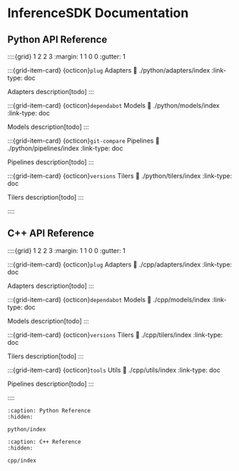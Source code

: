 # InferenceSDK Documentation

## Python API Reference

::::{grid} 1 2 2 3
:margin: 1 1 0 0
:gutter: 1

:::{grid-item-card} {octicon}`plug` Adapters
:link: ./python/adapters/index
:link-type: doc

Adapters description[todo]
:::

:::{grid-item-card} {octicon}`dependabot` Models
:link: ./python/models/index
:link-type: doc

Models description[todo]
:::

:::{grid-item-card} {octicon}`git-compare` Pipelines
:link: ./python/pipelines/index
:link-type: doc

Pipelines description[todo]
:::

:::{grid-item-card} {octicon}`versions` Tilers
:link: ./python/tilers/index
:link-type: doc

Tilers description[todo]
:::

::::

## C++ API Reference

::::{grid} 1 2 2 3
:margin: 1 1 0 0
:gutter: 1

:::{grid-item-card} {octicon}`plug` Adapters
:link: ./cpp/adapters/index
:link-type: doc

Adapters description[todo]
:::

:::{grid-item-card} {octicon}`dependabot` Models
:link: ./cpp/models/index
:link-type: doc

Models description[todo]
:::

:::{grid-item-card} {octicon}`versions` Tilers
:link: ./cpp/tilers/index
:link-type: doc

Tilers description[todo]
:::

:::{grid-item-card} {octicon}`tools` Utils
:link: ./cpp/utils/index
:link-type: doc

Pipelines description[todo]
:::

::::

```{toctree}
:caption: Python Reference
:hidden:

python/index
```

```{toctree}
:caption: C++ Reference
:hidden:

cpp/index
```
